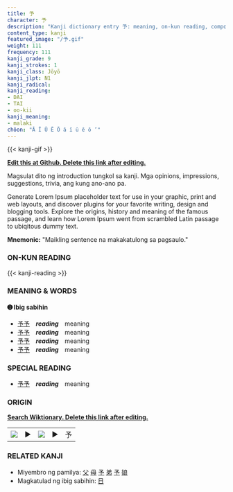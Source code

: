 ```yaml
---
title: 予
character: 予
description: "Kanji dictionary entry 予: meaning, on-kun reading, compounds, origin, related kanji"
content_type: kanji
featured_image: "/予.gif"
weight: 111
frequency: 111
kanji_grade: 9
kanji_strokes: 1
kanji_class: Jōyō
kanji_jlpt: N1
kanji_radical: 
kanji_reading: 
- DAI
- TAI
- oo-kii
kanji_meaning:
- malaki
chōon: "Ā Ī Ū Ē Ō ā ī ū ē ō ’"
---
```

[//]: # (Don't edit the line below. Kanji animated GIF code is automatically generated.)
{{< kanji-gif >}}

[//]: # (Edit below this line.)

**[Edit this at Github. Delete this link after editing.](https://github.com/tim0g/tim/tree/main/content/kanji/予/index.md)**

Magsulat dito ng introduction tungkol sa kanji. Mga opinions, impressions, suggestions, trivia, ang kung ano-ano pa.

Generate Lorem Ipsum placeholder text for use in your graphic, print and web layouts, and discover plugins for your favorite writing, design and blogging tools. Explore the origins, history and meaning of the famous passage, and learn how Lorem Ipsum went from scrambled Latin passage to ubiqitous dummy text.
 
**Mnemonic:** "Maikling sentence na makakatulong sa pagsaulo."

### ON-KUN READING

[//]: # (Don't edit the line below. ON-KUN READING code is automatically generated.)
{{< kanji-reading >}}

### MEANING & WORDS

#### ➊ **Ibig sabihin**
  - [予](../予)[予](../予)　***reading***　meaning
  - [予](../予)[予](../予)　***reading***　meaning
  - [予](../予)[予](../予)　***reading***　meaning
  - [予](../予)[予](../予)　***reading***　meaning

### SPECIAL READING
  - [予](../予)[予](../予)　***reading***　meaning

### ORIGIN

**[Search Wiktionary. Delete this link after editing.](https://wiktionary.org/wiki/予)**
<table class="kanji-table"><tr><td>
<img src="60px-予-bronze.svg.png">
</td><td>▶</td><td>
<img src="60px-予-oracle.svg.png">
</td><td>▶</td>
<td class="kanji-origin">予</td>
</tr></table>

### RELATED KANJI
- Miyembro ng pamilya: [父](../父) [母](../母) [予](../予) [弟](../弟) [予](../予) [娘](../娘)
- Magkatulad ng ibig sabihin: [日](../日)
